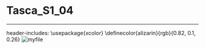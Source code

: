 # Tasca_S1_04
---
header-includes: 
                 \usepackage{xcolor}
                 \definecolor{alizarin}{rgb}{0.82, 0.1, 0.26}
![myfile](https://www.reactiongifs.us/wp-content/uploads/2013/10/nuh_uh_conan_obrien.gif)
